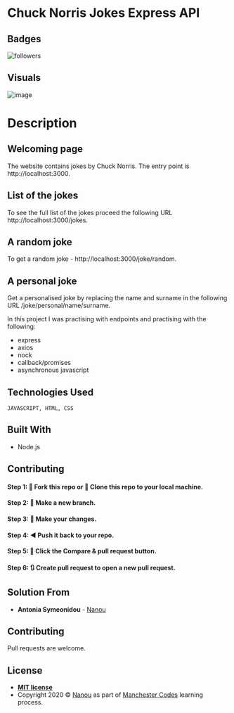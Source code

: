 # Chuck Norris Jokes Express API

## Badges

![followers](https://img.shields.io/github/followers/antoniasymeonidou?label=Follow&style=social)

## Visuals

![image](https://docs.google.com/drawings/d/e/2PACX-1vRjb9KDW0qMI4dA7E6_Ji6a_11YiYMAJMDlbz8LS2yIKmc5QrJVUljij05YFlUTQoYynd3IWW7bSmmG/pub?w=700&h=440)

# Description

## Welcoming page

The website contains jokes by Chuck Norris. The entry point is http://localhost:3000.

## List of the jokes

To see the full list of the jokes proceed the following URL http://localhost:3000/jokes.


## A random joke

To get a random joke - http://localhost:3000/joke/random.

## A personal joke

Get a personalised joke by replacing the name and surname in the following URL /joke/personal/name/surname.

In this project I was practising with endpoints and practising with the following:

- express
- axios
- nock
- callback/promises
- asynchronous javascript

## Technologies Used
```
JAVASCRIPT, HTML, CSS
```

## Built With

* Node.js 

## Contributing

#### Step 1: 🍴 Fork this repo or  👯 Clone this repo to your local machine.

#### Step 2: 🔨 Make a new branch.

#### Step 3: 💱 Make your changes.

#### Step 4: ◀️ Push it back to your repo.

#### Step 5: 📱 Click the Compare & pull request button.

#### Step 6: 🔃 Create pull request to open a new pull request.

## Solution From

* **Antonia Symeonidou** - [Nanou](https://github.com/antoniasymeonidou)

## Contributing

Pull requests are welcome. 

## License
- **[MIT license](http://opensource.org/licenses/mit-license.php)**
- Copyright 2020 © <a href="https://github.com/antoniasymeonidou">Nanou</a>  as part of <a href="https://www.manchestercodes.com" target="_blank">Manchester Codes</a> learning process.






